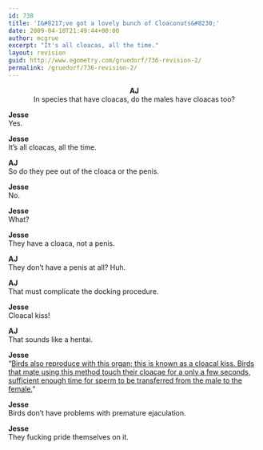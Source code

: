 ```yaml
---
id: 738
title: 'I&#8217;ve got a lovely bunch of Cloaconuts&#8230;'
date: 2009-04-18T21:49:44+00:00
author: mcgrue
excerpt: "It's all cloacas, all the time."
layout: revision
guid: http://www.egometry.com/gruedorf/736-revision-2/
permalink: /gruedorf/736-revision-2/
---
```

<p style="text-align: center;">
  <strong>AJ</strong><br /> In species that have cloacas, do the males have cloacas too?
</p>

**Jesse**  
Yes.

**Jesse**  
It&#8217;s all cloacas, all the time.

**AJ**  
So do they pee out of the cloaca or the penis.

**Jesse**  
No.

**Jesse**  
What?

**Jesse**  
They have a cloaca, not a penis.

**AJ**  
They don&#8217;t have a penis at all? Huh.

**AJ**  
That must complicate the docking procedure.

**Jesse**  
Cloacal kiss!

**AJ**  
That sounds like a hentai.

**Jesse**  
&#8220;<a href="http://en.wikipedia.org/wiki/Cloaca" target="_blank">Birds also reproduce with this organ; this is known as a cloacal kiss. Birds that mate using this method touch their cloacae for a only a few seconds, sufficient enough time for sperm to be transferred from the male to the female.</a>&#8221;

**Jesse**  
Birds don&#8217;t have problems with premature ejaculation.

**Jesse**  
They fucking pride themselves on it.
